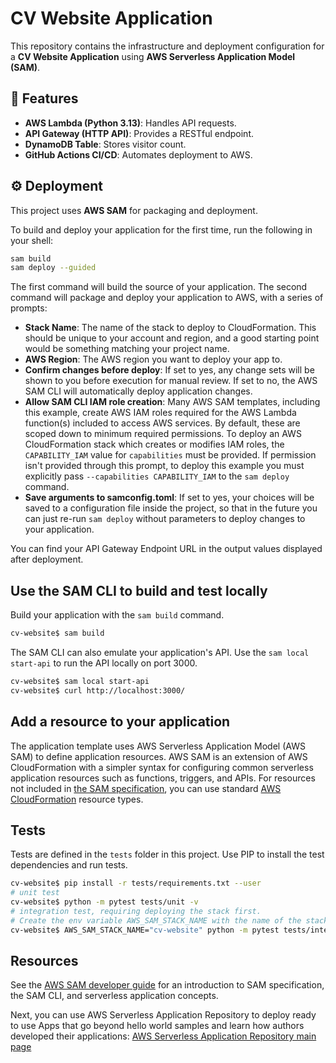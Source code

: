# CV Website Application

This repository contains the infrastructure and deployment configuration for a **CV Website Application** using **AWS Serverless Application Model (SAM)**.

## 🚀 Features
- **AWS Lambda (Python 3.13)**: Handles API requests.
- **API Gateway (HTTP API)**: Provides a RESTful endpoint.
- **DynamoDB Table**: Stores visitor count.
- **GitHub Actions CI/CD**: Automates deployment to AWS.

## ⚙️ Deployment
This project uses **AWS SAM** for packaging and deployment.

To build and deploy your application for the first time, run the following in your shell:

```bash
sam build
sam deploy --guided
```

The first command will build the source of your application. The second command will package and deploy your application to AWS, with a series of prompts:

* **Stack Name**: The name of the stack to deploy to CloudFormation. This should be unique to your account and region, and a good starting point would be something matching your project name.
* **AWS Region**: The AWS region you want to deploy your app to.
* **Confirm changes before deploy**: If set to yes, any change sets will be shown to you before execution for manual review. If set to no, the AWS SAM CLI will automatically deploy application changes.
* **Allow SAM CLI IAM role creation**: Many AWS SAM templates, including this example, create AWS IAM roles required for the AWS Lambda function(s) included to access AWS services. By default, these are scoped down to minimum required permissions. To deploy an AWS CloudFormation stack which creates or modifies IAM roles, the `CAPABILITY_IAM` value for `capabilities` must be provided. If permission isn't provided through this prompt, to deploy this example you must explicitly pass `--capabilities CAPABILITY_IAM` to the `sam deploy` command.
* **Save arguments to samconfig.toml**: If set to yes, your choices will be saved to a configuration file inside the project, so that in the future you can just re-run `sam deploy` without parameters to deploy changes to your application.

You can find your API Gateway Endpoint URL in the output values displayed after deployment.

## Use the SAM CLI to build and test locally

Build your application with the `sam build` command.

```bash
cv-website$ sam build 
```

The SAM CLI can also emulate your application's API. Use the `sam local start-api` to run the API locally on port 3000.

```bash
cv-website$ sam local start-api
cv-website$ curl http://localhost:3000/
```

## Add a resource to your application
The application template uses AWS Serverless Application Model (AWS SAM) to define application resources. AWS SAM is an extension of AWS CloudFormation with a simpler syntax for configuring common serverless application resources such as functions, triggers, and APIs. For resources not included in [the SAM specification](https://github.com/awslabs/serverless-application-model/blob/master/versions/2016-10-31.md), you can use standard [AWS CloudFormation](https://docs.aws.amazon.com/AWSCloudFormation/latest/UserGuide/aws-template-resource-type-ref.html) resource types.

## Tests

Tests are defined in the `tests` folder in this project. Use PIP to install the test dependencies and run tests.

```bash
cv-website$ pip install -r tests/requirements.txt --user
# unit test
cv-website$ python -m pytest tests/unit -v
# integration test, requiring deploying the stack first.
# Create the env variable AWS_SAM_STACK_NAME with the name of the stack we are testing
cv-website$ AWS_SAM_STACK_NAME="cv-website" python -m pytest tests/integration -v
```

## Resources

See the [AWS SAM developer guide](https://docs.aws.amazon.com/serverless-application-model/latest/developerguide/what-is-sam.html) for an introduction to SAM specification, the SAM CLI, and serverless application concepts.

Next, you can use AWS Serverless Application Repository to deploy ready to use Apps that go beyond hello world samples and learn how authors developed their applications: [AWS Serverless Application Repository main page](https://aws.amazon.com/serverless/serverlessrepo/)
